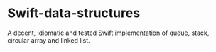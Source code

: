 # Swift-data-structures
A decent, idiomatic and tested Swift implementation of queue, stack, circular array and linked list.
